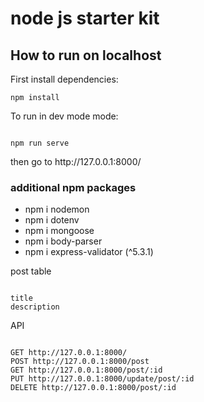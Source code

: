 # node js starter kit

## How to run on localhost

<p>First install dependencies:</p>

```
npm install

```

<p>To run in dev mode mode:</p>

```

npm run serve

```

<p>then go to http://127.0.0.1:8000/</p>


### additional npm packages

<ul>
  <li>npm i nodemon</li>
  <li>npm i dotenv</li>
  <li>npm i mongoose</li>
  <li>npm i body-parser</li>
  <li>npm i express-validator (^5.3.1)</li>
</ul>

<p>post table </p>

```

title
description

```

API

```

GET http://127.0.0.1:8000/
POST http://127.0.0.1:8000/post
GET http://127.0.0.1:8000/post/:id
PUT http://127.0.0.1:8000/update/post/:id
DELETE http://127.0.0.1:8000/post/:id

```
